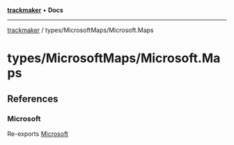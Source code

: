 [**trackmaker**](../../README.md) • **Docs**

***

[trackmaker](../../modules.md) / types/MicrosoftMaps/Microsoft.Maps

# types/MicrosoftMaps/Microsoft.Maps

## References

### Microsoft

Re-exports [Microsoft](ConfigurationDrivenMaps/namespaces/Microsoft/README.md)
